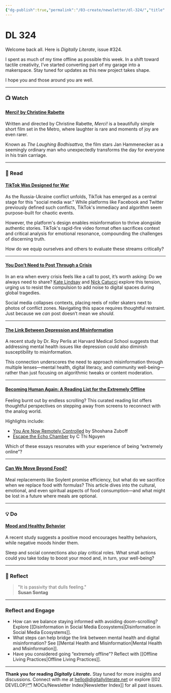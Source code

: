 ```yaml
---
{"dg-publish":true,"permalink":"/03-create/newsletter/dl-324/","title":"Becoming Human Again","tags":["disinformation","education","freedom","misinformation","social-media"],"created":"2022-03-13","updated":"2022-03-13"}
---
```



# DL 324  

Welcome back all. Here is _Digitally Literate_, issue #324.  

I spent as much of my time offline as possible this week. In a shift toward tactile creativity, I’ve started converting part of my garage into a makerspace. Stay tuned for updates as this new project takes shape.  

I hope you and those around you are well.  

---

### 📺 Watch  

#### [Merci! by Christine Rabette](https://www.youtube.com/watch?v=gipL_CEw-fk)  

Written and directed by Christine Rabette, _Merci!_ is a beautifully simple short film set in the Metro, where laughter is rare and moments of joy are even rarer.  

Known as _The Laughing Bodhisattva_, the film stars Jan Hammenecker as a seemingly ordinary man who unexpectedly transforms the day for everyone in his train carriage.  

---

### 📖 Read  

#### [TikTok Was Designed for War](https://www.wired.com/story/ukraine-russia-war-tiktok/)  

As the Russia-Ukraine conflict unfolds, TikTok has emerged as a central stage for this "social media war." While platforms like Facebook and Twitter previously defined such conflicts, TikTok's immediacy and algorithm seem purpose-built for chaotic events.  

However, the platform's design enables misinformation to thrive alongside authentic stories. TikTok's rapid-fire video format often sacrifices context and critical analysis for emotional resonance, compounding the challenges of discerning truth.  

How do we equip ourselves and others to evaluate these streams critically?  

---

#### [You Don’t Need to Post Through a Crisis](https://embedded.substack.com/p/you-dont-need-to-post-through-a-crisis?s=r)  

In an era when every crisis feels like a call to post, it’s worth asking: Do we always need to share? [Kate Lindsay](https://twitter.com/kathrynfiona) and [Nick Catucci](https://twitter.com/catucci) explore this tension, urging us to resist the compulsion to add noise to digital spaces during global tragedies.  

Social media collapses contexts, placing reels of roller skaters next to photos of conflict zones. Navigating this space requires thoughtful restraint. Just because we _can_ post doesn’t mean we _should_.  

---

#### [The Link Between Depression and Misinformation](https://mashable.com/article/depression-misinformation-mental-health)  

A recent study by Dr. Roy Perlis at Harvard Medical School suggests that addressing mental health issues like depression could also diminish susceptibility to misinformation.  

This connection underscores the need to approach misinformation through multiple lenses—mental health, digital literacy, and community well-being—rather than just focusing on algorithmic tweaks or content moderation.  

---

#### [Becoming Human Again: A Reading List for the Extremely Offline](https://longreads.com/2022-03-09/becoming-human-again-a-reading-list-for-the-extremely-offline/)  

Feeling burnt out by endless scrolling? This curated reading list offers thoughtful perspectives on stepping away from screens to reconnect with the analog world.  

Highlights include:  

- [You Are Now Remotely Controlled](https://www.nytimes.com/2020-01-24/opinion/sunday/surveillance-capitalism.html) by Shoshana Zuboff  
- [Escape the Echo Chamber](https://aeon.co/essays/why-its-as-hard-to-escape-an-echo-chamber-as-it-is-to-flee-a-cult) by C Thi Nguyen  

Which of these essays resonates with your experience of being “extremely online”?  

---

#### [Can We Move Beyond Food?](https://www.discovermagazine.com/health/can-we-move-beyond-food)  

Meal replacements like Soylent promise efficiency, but what do we sacrifice when we replace food with formulas? This article dives into the cultural, emotional, and even spiritual aspects of food consumption—and what might be lost in a future where meals are optional.  

---

### 💡 Do  

#### [Mood and Healthy Behavior](https://digest.bps.org.uk/2022-02-21/when-were-in-a-good-mood-were-more-likely-to-engage-in-healthy-behaviours/)  

A recent study suggests a positive mood encourages healthy behaviors, while negative moods hinder them.  

Sleep and social connections also play critical roles. What small actions could you take today to boost your mood and, in turn, your well-being?  

---

### 🌱 Reflect  

> "It is passivity that dulls feeling."  
> **Susan Sontag**  

---

### Reflect and Engage  

- How can we balance staying informed with avoiding doom-scrolling? Explore [[Disinformation in Social Media Ecosystems\|Disinformation in Social Media Ecosystems]].  
- What steps can help bridge the link between mental health and digital misinformation? See [[Mental Health and Misinformation\|Mental Health and Misinformation]].  
- Have you considered going “extremely offline”? Reflect with [[Offline Living Practices\|Offline Living Practices]].  

---

**Thank you for reading _Digitally Literate_.** Stay tuned for more insights and discussions. Connect with me at [hello@digitallyliterate.net](mailto:hello@digitallyliterate.net) or explore [[02 DEVELOP/🗂️ MOCs/Newsletter Index\|Newsletter Index]] for all past issues.  
